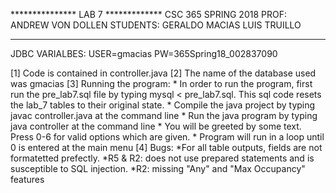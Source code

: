 *************** LAB 7 *************
CSC 365 SPRING 2018
PROF:
 ANDREW VON DOLLEN
STUDENTS:
 GERALDO MACIAS
 LUIS TRUILLO
***********************************

JDBC VARIALBES:
USER=gmacias
PW=365Spring18_002837090

[1] Code is contained in controller.java
[2] The name of the database used was gmacias
[3] Running the program:
	* In order to run the program, first run the pre_lab7.sql file by
	typing mysql < pre_lab7.sql. This sql code resets the lab_7 tables to their original state.
	* Compile the java project by typing javac controller.java at the command line
	* Run the java program by typing java controller at the command line
	* You will be greeted by some text. Press 0-6 for valid options which are given.
	* Program will run in a loop until 0 is entered at the main menu
[4] Bugs:
	*For all table outputs, fields are not formatetted prefectly.
	*R5 & R2: does not use prepared statements and is susceptible to SQL injection.
   *R2: missing "Any" and "Max Occupancy" features
